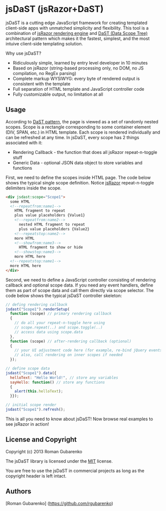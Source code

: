 # jsDaST (jsRazor+DaST)

jsDaST is a cutting edge JavaScript framework for creating templated client-side apps with unmatched simplicity and flexibility. This tool is a combination of [jsRazor rendering engine](http://www.makeitsoft.com/jsrazor/jsrazor-overview/ "jsRazor rendering engine") and [DaST (Data Scope Tree)](http://www.makeitsoft.com/aspnetdast/dast-overview/ "DaST (Data Scope Tree)") architectural pattern which makes it the fastest, simplest, and the most intuive client-side templating solution.

Why use jsDaST?
- Ridiculously simple, learned by entry level developer in 10 minutes
- Based on jsRazor (string-based processing only, no DOM, no JS compilation, no RegEx parsing)
- Complete markup WYSIWYG: every byte of rendered output is consistent with the template
- Full separation of HTML template and JavaScript controller code
- Fully customizable output, no limitation at all

## Usage

According to [DaST pattern](http://www.makeitsoft.com/aspnetdast/dast-overview/ "DaST pattern"), the page is viewed as a set of randomly nested scopes. Scope is a rectangle corresponding to some container element (DIV, SPAN, etc.) in HTML template. Each scope is rendered individually and can be refreshed at any time. In jsDaST, every scope has 2 things associated with it:
- Rendering Callback - the function that does all jsRazor repeat-n-toggle stuff
- Generic Data - optional JSON data object to store variables and functions

First, we need to define the scopes inside HTML page. The code below shows the typical single scope definition. Notice [jsRazor](http://www.makeitsoft.com/jsrazor/jsrazor-overview/ "jsRazor") repeat-n-toggle delimiters inside the scope. 

``` html
<div jsdast:scope="Scope1">
  some HTML
  <!--repeatfrom:name1-->
    HTML fragment to repeat 
    plus value placeholders {Value1}   
    <!--repeatfrom:name2-->
      nested HTML fragment to repeat 
      plus value placeholders {Value2}
    <!--repeatstop:name2-->
    more HTML
    <!--showfrom:name3-->
      HTML fragment to show or hide
    <!--showstop:name3-->
    more HTML here
  <!--repeatstop:name1-->
  more HTML here
</div>
```

Second, we need to define a JavaScript controller consisting of rendering callback and optional scope data. If you need any event handlers, define them as part of scope data and call them directly via scope selector. The code below shows the typical jsDaST controller skeleton:

``` javascript
// defing rendering callback 
jsdast("Scope1").renderSetup( 
  function (scope) // primary rendering callback
  { 
    // do all your repeat-n-toggle here using
    // scope.repeat(..) and scope.toggle(..)
    // access data using scope.data
  },  
  function (scope) // after-rendering callback (optional)
  { 
    // your UI adjustment code here (for example, re-bind jQuery events)
    // also, call rendering on inner scopes if needed
  }); 

// define scope data
jsdast("Scope1").data({
  helloText: "Hello World!", // store any variables
  sayHello: function() // store any functions
  { 
    alert(this.helloText); 
  }}); 

// initial scope render
jsdast("Scope1").refresh(); 
``` 

This is all you need to know about jsDaST! Now browse real examples to see jsRazor in action!


## License and Copyright

Copyright (c) 2013 Roman Gubarenko

The jsDaST library is licensed under the [MIT](MIT-LICENSE.txt "MIT License Link") license.

You are free to use the jsDaST in commercial projects as long as the copyright header is left intact.

## Authors

[Roman Gubarenko] (https://github.com/rgubarenko)

